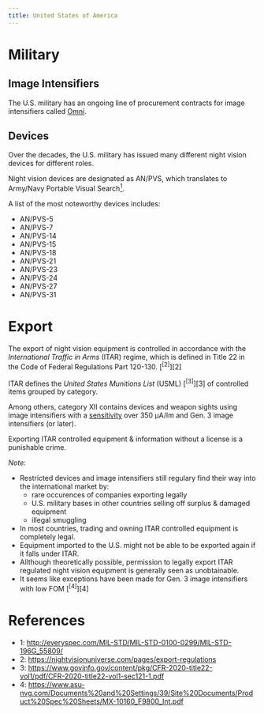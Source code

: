 ```yaml
---
title: United States of America
---
```


# Military

## Image Intensifiers

The U.S. military has an ongoing line of procurement contracts for image intensifiers called [Omni](/wiki/omni).

## Devices

Over the decades, the U.S. military has issued many different night vision devices for different roles.

Night vision devices are designated as AN/PVS, which translates to
Army/Navy Portable Visual Search[<sup>1</sup>](1).

A list of the most noteworthy devices includes:

* AN/PVS-5
* AN/PVS-7
* AN/PVS-14
* AN/PVS-15
* AN/PVS-18
* AN/PVS-21
* AN/PVS-23
* AN/PVS-24
* AN/PVS-27
* AN/PVS-31

# Export

The export of night vision equipment is controlled in accordance with the
*International Traffic in Arms* (ITAR) regime, which is defined in Title 22
in the Code of Federal Regulations Part 120-130. [<sup>[2]</sup>][2]

ITAR defines the *United States Munitions List* (USML) [<sup>[3]</sup>][3] of
controlled items grouped by category.

Among others, category XII contains devices and weapon sights
using image intensifiers with a [sensitivity](/wiki/measurements#photocathode-sensitivity) over 350 μA/lm
and Gen. 3 image intensifiers (or later).

Exporting ITAR controlled equipment & information without a license is a punishable crime.

*Note*:
* Restricted devices and image intensifiers still regulary find their way into the international
market by:
  * rare occurences of companies exporting legally
  * U.S. military bases in other countries selling off surplus & damaged equipment
  * illegal smuggling
* In most countries, trading and owning ITAR controlled equipment is completely legal.
* Equipment imported to the U.S. might not be able to be exported again if it falls under ITAR.
* Allthough theoretically possible, permission to legally export ITAR regulated night vision
equipment is generally seen as unobtainable.
* It seems like exceptions have been made for Gen. 3 image intensifiers with low FOM [<sup>[4]</sup>][4]

# References
* 1: http://everyspec.com/MIL-STD/MIL-STD-0100-0299/MIL-STD-196G_55809/
* 2: https://nightvisionuniverse.com/pages/export-regulations
* 3: https://www.govinfo.gov/content/pkg/CFR-2020-title22-vol1/pdf/CFR-2020-title22-vol1-sec121-1.pdf
* 4: https://www.asu-nvg.com/Documents%20and%20Settings/39/Site%20Documents/Product%20Spec%20Sheets/MX-10160_F9800_Int.pdf
